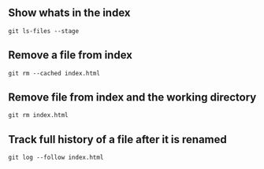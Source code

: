 ## Show whats in the index
    git ls-files --stage

## Remove a file from index
    git rm --cached index.html

## Remove file from index and the working directory
    git rm index.html

## Track full history of a file after it is renamed
    git log --follow index.html